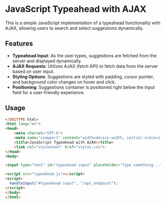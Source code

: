 # JavaScript Typeahead with AJAX

This is a simple JavaScript implementation of a typeahead functionality with AJAX, allowing users to search and select suggestions dynamically.

## Features

- **Typeahead Input**: As the user types, suggestions are fetched from the server and displayed dynamically.
- **AJAX Requests**: Utilizes AJAX (fetch API) to fetch data from the server based on user input.
- **Styling Options**: Suggestions are styled with padding, cursor pointer, and background color changes on hover and click.
- **Positioning**: Suggestions container is positioned right below the input field for a user-friendly experience.

## Usage

```html
<!DOCTYPE html>
<html lang="en">
<head>
    <meta charset="UTF-8">
    <meta name="viewport" content="width=device-width, initial-scale=1.0">
    <title>JavaScript Typeahead with AJAX</title>
    <link rel="stylesheet" href="styles.css">
</head>
<body>

<input type="text" id="typeahead-input" placeholder="Type something...">

<script src="typeahead.js"></script>
<script>
  handleInput("#typeahead-input", "/api_endpoint");
</script>
</body>
</html>
```
